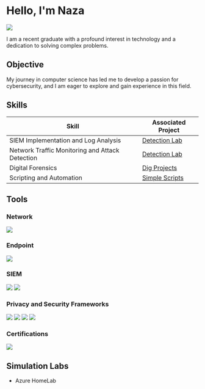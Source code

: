 # Hello, I'm Naza
<a href="www.linkedin.com/in/faithobasi"><img src="https://img.shields.io/badge/-LinkedIn-0072b1?&style=for-the-badge&logo=linkedin&logoColor=white" /></a>

I am a recent graduate with a profound interest in technology and a dedication to solving complex problems.

## Objective

My journey in computer science has led me to develop a passion for cybersecurity, and I am eager to explore and gain experience in this field.

## Skills

| Skill                                         | Associated Project         |
|-----------------------------------------------|----------------------------|
| SIEM Implementation and Log Analysis          | <a href="https://google.com">Detection Lab</a>|
| Network Traffic Monitoring and Attack Detection | <a href="https://google.com">Detection Lab</a>|
| Digital Forensics                              | <a href = "https://github.com/Naza6/Digital-Forensics"> Dig Projects|
| Scripting and Automation                       | <a href = "https://github.com/Naza6/Simple-ps1-Scripts/tree/main">Simple Scripts</a>|

## Tools

### Network
<div>
    <img src="https://img.shields.io/badge/-Wireshark-1679A7?&style=for-the-badge&logo=Wireshark&logoColor=white" />
</div>

### Endpoint
<div>
    <img src="https://img.shields.io/badge/-Microsoft_Defender_for_Endpoint-00A4EF?&style=for-the-badge&logo=Microsoft&logoColor=white" />
</div>

### SIEM
<div>
    <img src="https://img.shields.io/badge/-Microsoft_Sentinel-0078D4?&style=for-the-badge&logo=Microsoft&logoColor=white" />
    <img src="https://img.shields.io/badge/-Splunk-000000?&style=for-the-badge&logo=Splunk&logoColor=white" />
</div>

### Privacy and Security Frameworks
<div>
    <img src="https://img.shields.io/badge/-NIST-0078D4?&style=for-the-badge&logo=NIST&logoColor=white" />
    <img src="https://img.shields.io/badge/-PIPEDA-FFC0CB?&style=for-the-badge&logo=PIPEDA&logoColor=white" />
    <img src="https://img.shields.io/badge/-GDPR-FFA500?&style=for-the-badge&logo=GDPR&logoColor=white" />
    <img src="https://img.shields.io/badge/-MITRE-FF0000?&style=for-the-badge&logo=MITRE&logoColor=white" />
</div>

### Certifications

<div>
<img src="https://img.shields.io/badge/-A%2B-FF0000?&style=for-the-badge&logo=CompTIA&logoColor=white" />

</div>

## Simulation Labs
- Azure HomeLab
